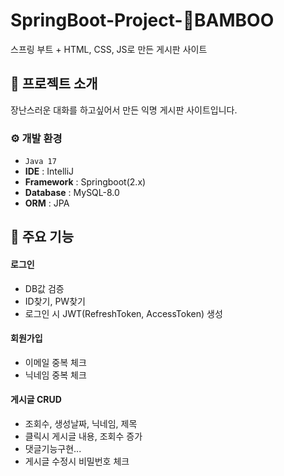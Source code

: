 # SpringBoot-Project-BAMBOO
스프링 부트 + HTML, CSS, JS로 만든 게시판 사이트


## 📝 프로젝트 소개
장난스러운 대화를 하고싶어서 만든 익명 게시판 사이트입니다. 
<br>

### ⚙️ 개발 환경
- `Java 17`
- **IDE** : IntelliJ
- **Framework** : Springboot(2.x)
- **Database** : MySQL-8.0
- **ORM** : JPA

## 📌 주요 기능
#### 로그인 
- DB값 검증
- ID찾기, PW찾기
- 로그인 시 JWT(RefreshToken, AccessToken) 생성

#### 회원가입
- 이메일 중복 체크
- 닉네임 중복 체크

#### 게시글 CRUD
- 조회수, 생성날짜, 닉네임, 제목
- 클릭시 게시글 내용, 조회수 증가
- 댓글기능구현...
- 게시글 수정시 비밀번호 체크

